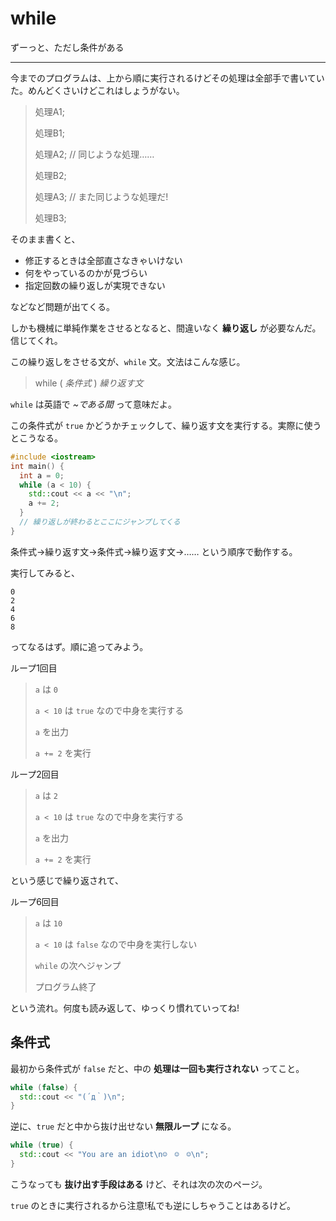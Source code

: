 # while

ずーっと、ただし条件がある

---

今までのプログラムは、上から順に実行されるけどその処理は全部手で書いていた。めんどくさいけどこれはしょうがない。

> 処理A1;
> 
> 処理B1;
> 
> 処理A2; // 同じような処理……
> 
> 処理B2;
> 
> 処理A3; // また同じような処理だ!
> 
> 処理B3;

そのまま書くと、

- 修正するときは全部直さなきゃいけない
- 何をやっているのかが見づらい
- 指定回数の繰り返しが実現できない

などなど問題が出てくる。

しかも機械に単純作業をさせるとなると、間違いなく **繰り返し** が必要なんだ。信じてくれ。

この繰り返しをさせる文が、`while` 文。文法はこんな感じ。

> while ( *条件式* ) *繰り返す文*

`while` は英語で *~である間* って意味だよ。

この条件式が `true` かどうかチェックして、繰り返す文を実行する。実際に使うとこうなる。

```cpp
#include <iostream>
int main() {
  int a = 0;
  while (a < 10) {
    std::cout << a << "\n";
    a += 2;
  }
  // 繰り返しが終わるとここにジャンプしてくる
}
```

条件式→繰り返す文→条件式→繰り返す文→…… という順序で動作する。

実行してみると、

```
0
2
4
6
8
```

ってなるはず。順に追ってみよう。

ループ1回目

> `a` は `0`
>
> `a < 10` は `true` なので中身を実行する
>
> `a` を出力
>
> `a += 2` を実行


ループ2回目

> `a` は `2`
>
> `a < 10` は `true` なので中身を実行する
>
> `a` を出力
>
> `a += 2` を実行

という感じで繰り返されて、

ループ6回目

> `a` は `10`
>
> `a < 10` は `false` なので中身を実行しない
>
> `while` の次へジャンプ
>
> プログラム終了

という流れ。何度も読み返して、ゆっくり慣れていってね!


## 条件式

最初から条件式が `false` だと、中の **処理は一回も実行されない** ってこと。

```cpp
while (false) {
  std::cout << "(´д｀)\n";
}
```

逆に、`true` だと中から抜け出せない **無限ループ** になる。

```cpp
while (true) {
  std::cout << "You are an idiot\n☺　☺　☺\n";
}
```

こうなっても **抜け出す手段はある** けど、それは次の次のページ。

`true` のときに実行されるから注意!私でも逆にしちゃうことはあるけど。
